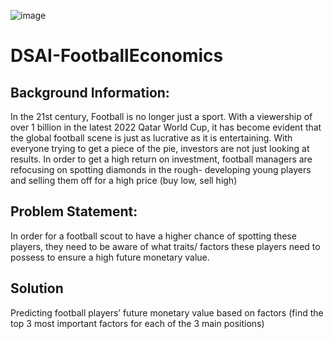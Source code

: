 ![image](https://user-images.githubusercontent.com/79267462/228144097-3392a070-448f-43d5-a904-4813625a00fa.png)

# DSAI-FootballEconomics

## Background Information:

In the 21st century, Football is no longer just a sport. With a viewership of over 1 billion in the latest 2022 Qatar World Cup, it has become evident that the global football scene is just as lucrative as it is entertaining. With everyone trying to get a piece of the pie, investors are not just looking at results. In order to get a high return on investment, football managers are refocusing on spotting diamonds in the rough- developing young players and selling them off for a high price (buy low, sell high)

## Problem Statement:

In order for a football scout to have a higher chance of spotting these players, they need to be aware of what traits/ factors these players need to possess to ensure a high future monetary value.

## Solution

Predicting football players’ future monetary value based on factors (find the top 3 most important factors for each of the 3 main positions)
